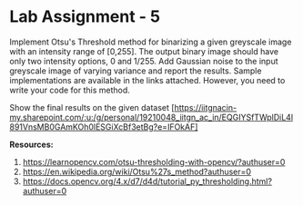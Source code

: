 # Lab Assignment - 5

Implement Otsu's Threshold method for binarizing a given greyscale image with an intensity range of [0,255]. The output binary image should have only two intensity options, 0 and 1/255. Add Gaussian noise to the input greyscale image of varying variance and report the results. Sample implementations are available in the links attached. However, you need to write your code for this method.

Show the final results on the given dataset [https://iitgnacin-my.sharepoint.com/:u:/g/personal/19210048_iitgn_ac_in/EQGIYSfTWplDiL4l891VnsMB0GAmKOh0lESGiXcBf3etBg?e=IFOkAF]


**Resources:**

1. https://learnopencv.com/otsu-thresholding-with-opencv/?authuser=0
2. https://en.wikipedia.org/wiki/Otsu%27s_method?authuser=0
3. https://docs.opencv.org/4.x/d7/d4d/tutorial_py_thresholding.html?authuser=0